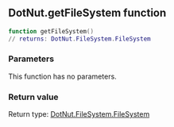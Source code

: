 ## DotNut.getFileSystem function


```lua
function getFileSystem()
// returns: DotNut.FileSystem.FileSystem
```


### Parameters

This function has no parameters.

### Return value

Return type: [DotNut.FileSystem.FileSystem](../DotNut/FileSystem/FileSystem.md)

